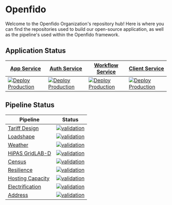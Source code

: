 # Openfido

Welcome to the Openfido Organization's repository hub! Here is where you can find the repositories used to build our open-source application, as well as the pipeline's used within the Openfido framework.

## Application Status

| [App Service](https://github.com/openfido/openfido-app-service) | [Auth Service](https://github.com/openfido/openfido-auth-service) | [Workflow Service](https://github.com/openfido/openfido-workflow-service) | [Client Service](https://github.com/openfido/openfido-client)
| --- | --- | --- |---
| [![Deploy Production](https://github.com/openfido/openfido-app-service/actions/workflows/docker-deploy-prod.yml/badge.svg)](https://github.com/openfido/openfido-app-service/actions/workflows/docker-deploy-prod.yml) | [![Deploy Production](https://github.com/openfido/openfido-auth-service/actions/workflows/docker-deploy-prod.yml/badge.svg)](https://github.com/openfido/openfido-auth-service/actions/workflows/docker-deploy-prod.yml) | [![Deploy Production](https://github.com/openfido/openfido-workflow-service/actions/workflows/docker-deploy-prod.yml/badge.svg)](https://github.com/openfido/openfido-workflow-service/actions/workflows/docker-deploy-prod.yml) | [![Deploy Production](https://github.com/openfido/openfido-client/actions/workflows/docker-deploy-prod.yml/badge.svg)](https://github.com/openfido/openfido-client/actions/workflows/docker-deploy-prod.yml)

## Pipeline Status

Pipeline  | Status
------------- | -------------
[Tariff Design](https://github.com/openfido/tariff_design)  | [![validation](https://github.com/openfido/tariff_design/actions/workflows/main.yml/badge.svg)](https://github.com/openfido/tariff_design/actions/workflows/main.yml)
[Loadshape](https://github.com/openfido/loadshape)  | [![validation](https://github.com/openfido/loadshape/actions/workflows/main.yml/badge.svg)](https://github.com/openfido/loadshape/actions/workflows/main.yml)
[Weather](https://github.com/openfido/weather)  |  [![validation](https://github.com/openfido/weather/actions/workflows/main.yml/badge.svg)](https://github.com/openfido/weather/actions/workflows/main.yml)
[HiPAS GridLAB-D](https://github.com/openfido/gridlabd)  |  [![validation](https://github.com/openfido/gridlabd/actions/workflows/main.yml/badge.svg)](https://github.com/openfido/gridlabd/actions/workflows/main.yml)
[Census](https://github.com/openfido/census)  |  [![validation](https://github.com/openfido/census/actions/workflows/main.yml/badge.svg)](https://github.com/openfido/census/actions/workflows/main.yml)
[Resilience](https://github.com/openfido/resilience)  |  [![validation](https://github.com/openfido/resilience/actions/workflows/main.yml/badge.svg)](https://github.com/openfido/resilience/actions/workflows/main.yml)
[Hosting Capacity](https://github.com/openfido/hosting_capacity)  |  [![validation](https://github.com/openfido/hosting_capacity/actions/workflows/main.yml/badge.svg)](https://github.com/openfido/hosting_capacity/actions/workflows/main.yml)
[Electrification](https://github.com/openfido/electrification)  |  [![validation](https://github.com/openfido/electrification/actions/workflows/main.yml/badge.svg)](https://github.com/openfido/electrification/actions/workflows/main.yml)
[Address](https://github.com/openfido/address)  |  [![validation](https://github.com/openfido/address/actions/workflows/main.yml/badge.svg)](https://github.com/openfido/address/actions/workflows/main.yml)
